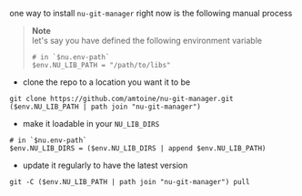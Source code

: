 one way to install `nu-git-manager` right now is the following manual process

> **Note**  
> let's say you have defined the following environment variable
> ```nu
> # in `$nu.env-path`
> $env.NU_LIB_PATH = "/path/to/libs"
> ```

- clone the repo to a location you want it to be
```nu
git clone https://github.com/amtoine/nu-git-manager.git ($env.NU_LIB_PATH | path join "nu-git-manager")
```
- make it loadable in your `NU_LIB_DIRS`
```nu
# in `$nu.env-path`
$env.NU_LIB_DIRS = ($env.NU_LIB_DIRS | append $env.NU_LIB_PATH)
```
- update it regularly to have the latest version
```nu
git -C ($env.NU_LIB_PATH | path join "nu-git-manager") pull
```
